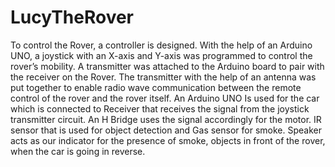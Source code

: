 # LucyTheRover
To control the Rover, a controller is designed. With the help of an Arduino UNO, a joystick with an X-axis 
and Y-axis was programmed to control the rover’s mobility. A transmitter was attached to the Arduino 
board to pair with the receiver on the Rover. The transmitter with the help of an antenna was put together 
to enable radio wave communication between the remote control of the rover and the rover itself. An 
Arduino UNO Is used for the car which is connected to Receiver that receives the signal from the joystick 
transmitter circuit. An H Bridge uses the signal accordingly for the motor. IR sensor that is used for object 
detection and Gas sensor for smoke. Speaker acts as our indicator for the presence of smoke, objects in 
front of the rover, when the car is going in reverse.

